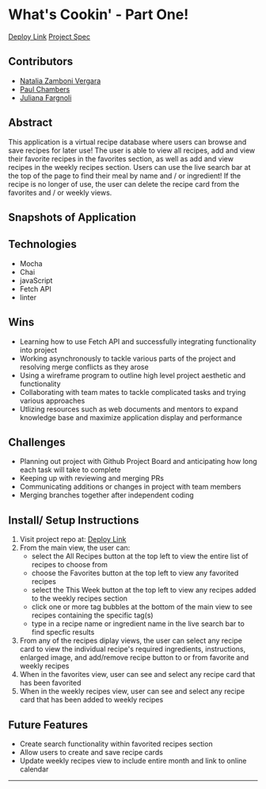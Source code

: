 # What's Cookin' - Part One!

[Deploy Link](https://nzambonivergara.github.io/whats-cookin/)
[Project Spec](https://frontend.turing.edu/projects/whats-cookin-part-one.html)

## Contributors

- [Natalia Zamboni Vergara](https://github.com/nzambonivergara)
- [Paul Chambers](https://github.com/PaulTimothyChambers)
- [Juliana Fargnoli](https://github.com/jfargnoli01)

## Abstract

This application is a virtual recipe database where users can browse and save recipes for later use! The user is able to view all recipes, add and view their favorite recipes in the favorites section, as well as add and view recipes in the weekly recipes section. Users can use the live search bar at the top of the page to find their meal by name and / or ingredient! If the recipe is no longer of use, the user can delete the recipe card from the favorites and / or weekly views.

## Snapshots of Application



## Technologies

- Mocha
- Chai
- javaScript
- Fetch API
- linter

## Wins

- Learning how to use Fetch API and successfully integrating functionality into project
- Working asynchronously to tackle various parts of the project and resolving merge conflicts as they arose
- Using a wireframe program to outline high level project aesthetic and functionality
- Collaborating with team mates to tackle complicated tasks and trying various approaches
- Utlizing resources such as web documents and mentors to expand knowledge base and maximize application display and performance


## Challenges

- Planning out project with Github Project Board and anticipating how long each task will take to complete
- Keeping up with reviewing and merging PRs 
- Communicating additions or changes in project with team members
- Merging branches together after independent coding

## Install/ Setup Instructions

1. Visit project repo at: [Deploy Link](https://nzambonivergara.github.io/whats-cookin/)
2. From the main view, the user can:
    - select the All Recipes button at the top left to view the entire list of recipes to choose from
    - choose the Favorites button at the top left to view any favorited recipes
    - select the This Week button at the top left to view any recipes added to the weekly recipes section
    - click one or more tag bubbles at the bottom of the main view to see recipes containing the specific tag(s)
    - type in a recipe name or ingredient name in the live search bar to find specfic results
3. From any of the recipes diplay views, the user can select any recipe card to view the individual recipe's required ingredients, instructions, enlarged image, and add/remove recipe button to or from favorite and weekly recipes
4. When in the favorites view, user can see and select any recipe card that has been favorited
5. When in the weekly recipes view, user can see and select any recipe card that has been added to weekly recipes

## Future Features

- Create search functionality within favorited recipes section
- Allow users to create and save recipe cards
- Update weekly recipes view to include entire month and link to online calendar 
---


